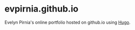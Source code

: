 # evpirnia.github.io

Evelyn Pirnia's online portfolio hosted on github.io using <a href="https://gohugo.io" target="_blank"> Hugo</a>.
